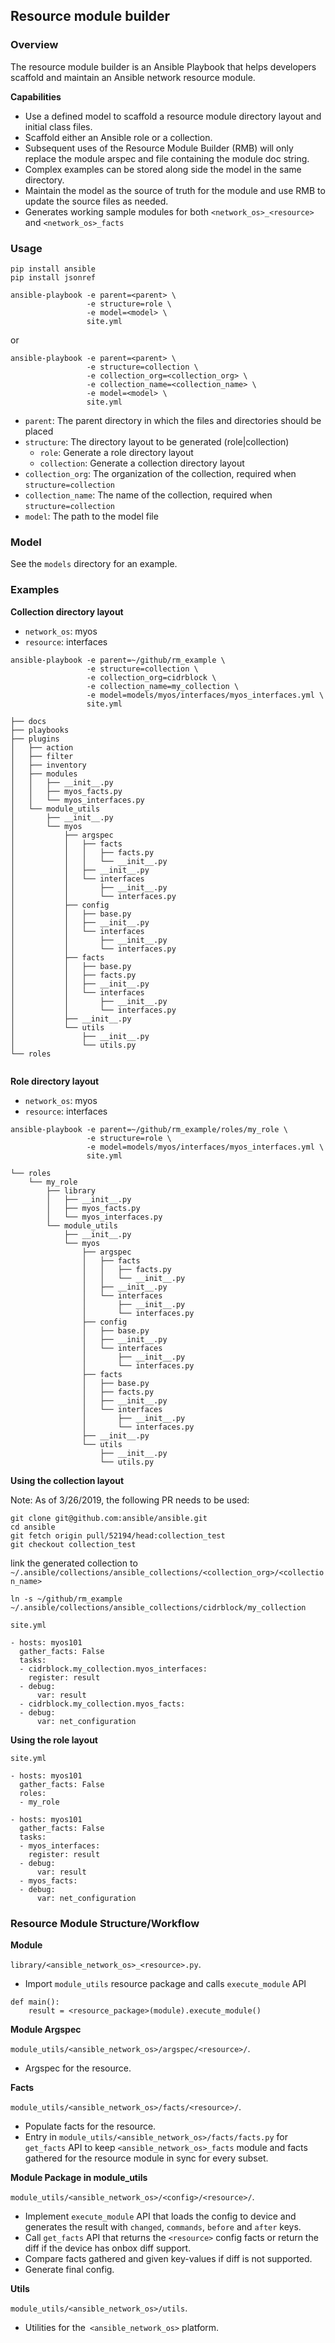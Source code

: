 ## Resource module builder

### Overview

The resource module builder is an Ansible Playbook that helps developers scaffold and maintain an Ansible network resource module.

**Capabilities**
- Use a defined model to scaffold a resource module directory layout and initial class files.
- Scaffold either an Ansible role or a collection.
- Subsequent uses of the Resource Module Builder (RMB) will only replace the module arspec and file containing the module doc string.
- Complex examples can be stored along side the model in the same directory.
- Maintain the model as the source of truth for the module and use RMB to update the source files as needed.
- Generates working sample modules for both `<network_os>_<resource>` and `<network_os>_facts`


### Usage

```
pip install ansible
pip install jsonref
```

```
ansible-playbook -e parent=<parent> \
                 -e structure=role \
                 -e model=<model> \
                 site.yml
```
or
```
ansible-playbook -e parent=<parent> \
                 -e structure=collection \
                 -e collection_org=<collection_org> \
                 -e collection_name=<collection_name> \
                 -e model=<model> \
                 site.yml
```
- `parent`: The parent directory in which the files and directories should be placed
- `structure`: The directory layout to be generated (role|collection)
  - `role`: Generate a role directory layout
  - `collection`: Generate a collection directory layout
- `collection_org`: The organization of the collection, required when `structure=collection`
- `collection_name`: The name of the collection, required when `structure=collection`
- `model`: The path to the model file

### Model

See the `models` directory for an example.

### Examples

**Collection directory layout**

- `network_os`: myos
- `resource`: interfaces

```
ansible-playbook -e parent=~/github/rm_example \
                 -e structure=collection \
                 -e collection_org=cidrblock \
                 -e collection_name=my_collection \
                 -e model=models/myos/interfaces/myos_interfaces.yml \
                 site.yml
```

```
├── docs
├── playbooks
├── plugins
│   ├── action
│   ├── filter
│   ├── inventory
│   ├── modules
│   │   ├── __init__.py
│   │   ├── myos_facts.py
│   │   └── myos_interfaces.py
│   └── module_utils
│       ├── __init__.py
│       └── myos
│           ├── argspec
│           │   ├── facts
│           │   │   ├── facts.py
│           │   │   └── __init__.py
│           │   ├── __init__.py
│           │   └── interfaces
│           │       ├── __init__.py
│           │       └── interfaces.py
│           ├── config
│           │   ├── base.py
│           │   ├── __init__.py
│           │   └── interfaces
│           │       ├── __init__.py
│           │       └── interfaces.py
│           ├── facts
│           │   ├── base.py
│           │   ├── facts.py
│           │   ├── __init__.py
│           │   └── interfaces
│           │       ├── __init__.py
│           │       └── interfaces.py
│           ├── __init__.py
│           └── utils
│               ├── __init__.py
│               └── utils.py
└── roles
 
```
**Role directory layout**

- `network_os`: myos
- `resource`: interfaces

```
ansible-playbook -e parent=~/github/rm_example/roles/my_role \
                 -e structure=role \
                 -e model=models/myos/interfaces/myos_interfaces.yml \
                 site.yml
```

```
└── roles
    └── my_role
        ├── library
        │   ├── __init__.py
        │   ├── myos_facts.py
        │   └── myos_interfaces.py
        └── module_utils
            ├── __init__.py
            └── myos
                ├── argspec
                │   ├── facts
                │   │   ├── facts.py
                │   │   └── __init__.py
                │   ├── __init__.py
                │   └── interfaces
                │       ├── __init__.py
                │       └── interfaces.py
                ├── config
                │   ├── base.py
                │   ├── __init__.py
                │   └── interfaces
                │       ├── __init__.py
                │       └── interfaces.py
                ├── facts
                │   ├── base.py
                │   ├── facts.py
                │   ├── __init__.py
                │   └── interfaces
                │       ├── __init__.py
                │       └── interfaces.py
                ├── __init__.py
                └── utils
                    ├── __init__.py
                    └── utils.py
```

**Using the collection layout**

Note: As of 3/26/2019, the following PR needs to be used:
```
git clone git@github.com:ansible/ansible.git
cd ansible
git fetch origin pull/52194/head:collection_test
git checkout collection_test
```

link the generated collection to `~/.ansible/collections/ansible_collections/<collection_org>/<collection_name>`

```
ln -s ~/github/rm_example ~/.ansible/collections/ansible_collections/cidrblock/my_collection
 ```

`site.yml`
 ```
 - hosts: myos101
   gather_facts: False
   tasks:
   - cidrblock.my_collection.myos_interfaces:
     register: result
   - debug:
       var: result
   - cidrblock.my_collection.myos_facts:
   - debug:
       var: net_configuration

```

**Using the role layout**

`site.yml`
```
- hosts: myos101
  gather_facts: False
  roles:
  - my_role

- hosts: myos101
  gather_facts: False
  tasks:
  - myos_interfaces:
    register: result
  - debug:
      var: result
  - myos_facts:
  - debug:
      var: net_configuration
```

### Resource Module Structure/Workflow

**Module**

`library/<ansible_network_os>_<resource>.py`.

- Import `module_utils` resource package and calls `execute_module` API
```
def main():
    result = <resource_package>(module).execute_module()
```

**Module Argspec**

`module_utils/<ansible_network_os>/argspec/<resource>/`.

- Argspec for the resource.

**Facts**

`module_utils/<ansible_network_os>/facts/<resource>/`.

- Populate facts for the resource.
- Entry in `module_utils/<ansible_network_os>/facts/facts.py` for `get_facts` API to keep
  `<ansible_network_os>_facts` module and facts gathered for the resource module in sync
  for every subset.

**Module Package in module_utils**

`module_utils/<ansible_network_os>/<config>/<resource>/`.

- Implement `execute_module` API that loads the config to device and generates the result with
  `changed`, `commands`, `before` and `after` keys.
- Call `get_facts` API that returns the `<resource>` config facts or return the diff if the
  device has onbox diff support.
- Compare facts gathered and given key-values if diff is not supported.
- Generate final config.

**Utils**

`module_utils/<ansible_network_os>/utils`.

- Utilities for the` <ansible_network_os>` platform.
